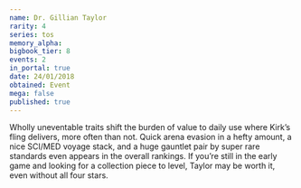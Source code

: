 ```yaml
---
name: Dr. Gillian Taylor
rarity: 4
series: tos
memory_alpha:
bigbook_tier: 8
events: 2
in_portal: true
date: 24/01/2018
obtained: Event
mega: false
published: true
---
```


Wholly uneventable traits shift the burden of value to daily use where Kirk’s fling delivers, more often than not. Quick arena evasion in a hefty amount, a nice SCI/MED voyage stack, and a huge gauntlet pair by super rare standards even appears in the overall rankings. If you’re still in the early game and looking for a collection piece to level, Taylor may be worth it, even without all four stars.
